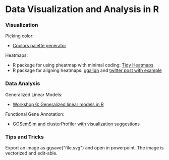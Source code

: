 # Data Visualization and Analysis in R

### Visualization

Picking color:   
 
- [Coolors palette generator](https://coolors.co/?home)

Heatmaps:    

- R package for using pheatmap with minimal coding: [Tidy Heatmaps](https://jbengler.github.io/tidyheatmaps/)   
- R package for aligning heatmaps: [ggalign](https://github.com/cran/ggalign) and [twitter post with example](https://x.com/mdancho84/status/1848025307917258873?s=46&t=mbyAj26b1j3fx3acs6PGqg)

### Data Analysis 

Generalized Linear Models:     

- [Workshop 6: Generalized linear models in R](https://r.qcbs.ca/workshop06/book-en/index.html)

Functional Gene Annotation:  
- [GOSemSim and clusterProfiler with visualization suggestions](https://yulab-smu.top/biomedical-knowledge-mining-book/enrichplot.html )

### Tips and Tricks

Export an image as ggsave("file.svg") and open in powerpoint. The image is vectorized and edit-able.  
